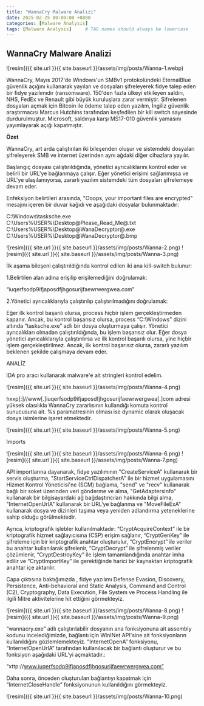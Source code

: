 ```yaml
---
title: "WannaCry Malware Analizi"
date: 2025-02-25 00:00:00 +0800 
categories: [Malware Analysis]
tags: [Malware Analysis]     # TAG names should always be lowercase
---
```


## WannaCry Malware Analizi

![resim]({{ site.url }}{{ site.baseurl }}/assets/img/posts/Wanna-1.webp)


WannaCry, Mayıs 2017'de Windows'un SMBv1 protokolündeki EternalBlue güvenlik açığını kullanarak yayılan ve dosyaları şifreleyerek fidye talep eden bir fidye yazılımıdır (ransomware). 150'den fazla ülkeyi etkileyen saldırı, NHS, FedEx ve Renault gibi büyük kuruluşlara zarar vermiştir. Şifrelenen dosyaları açmak için Bitcoin ile ödeme talep eden yazılım, İngiliz güvenlik araştırmacısı Marcus Hutchins tarafından keşfedilen bir kill switch sayesinde durdurulmuştur. Microsoft, saldırıya karşı MS17-010 güvenlik yamasını yayımlayarak açığı kapatmıştır.

**Özet**

WannaCry, art arda çalıştırılan iki bileşenden oluşur ve sistemdeki dosyaları şifreleyerek SMB ve internet üzerinden aynı ağdaki diğer cihazlara yayılır.

Başlangıç dosyası çalıştırıldığında, yönetici ayrıcalıklarını kontrol eder ve belirli bir URL'ye bağlanmaya çalışır. Eğer yönetici erişimi sağlanmışsa ve URL'ye ulaşılamıyorsa, zararlı yazılım sistemdeki tüm dosyaları şifrelemeye devam eder.

Enfeksiyon belirtileri arasında, "Ooops, your important files are encrypted" mesajını içeren bir duvar kağıdı ve aşağıdaki dosyalar bulunmaktadır:

C:\Windows\tasksche.exe
C:\Users%USER%\Desktop@Please_Read_Me@.txt
C:\Users%USER%\Desktop@WanaDecryptor@.exe
C:\Users%USER%\Desktop@WanaDecryptor@.bmp

![resim]({{ site.url }}{{ site.baseurl }}/assets/img/posts/Wanna-2.png)
![resim]({{ site.url }}{{ site.baseurl }}/assets/img/posts/Wanna-3.png)


İlk aşama bileşeni çalıştırıldığında kontrol edilen iki ana kill-switch bulunur:

1.Belirtilen alan adına erişilip erişilemediğini doğrulamak:

“iuqerfsodp9ifjaposdfjhgosurijfaewrwergwea.com”

2.Yönetici ayrıcalıklarıyla çalıştırılıp çalıştırılmadığını doğrulamak:

Eğer ilk kontrol başarılı olursa, process hiçbir işlem gerçekleştirmeden kapanır. Ancak, bu kontrol başarısız olursa, process “C:\Windows” dizini altında “tasksche.exe” adlı bir dosya oluşturmaya çalışır. Yönetici ayrıcalıkları olmadan çalıştırıldığında, bu işlem başarısız olur. Eğer dosya yönetici ayrıcalıklarıyla çalıştırılırsa ve ilk kontrol başarılı olursa, yine hiçbir işlem gerçekleştirilmez. Ancak, ilk kontrol başarısız olursa, zararlı yazılım beklenen şekilde çalışmaya devam eder.

ANALİZ

IDA pro aracı kullanarak malware'e ait stringleri kontrol edelim.

![resim]({{ site.url }}{{ site.baseurl }}/assets/img/posts/Wanna-4.png)


hxxp[:]//www[.]iuqerfsodp9ifjaposdfjhgosurijfaewrwergwea[.]com adresi yüksek olasılıkla WannaCry zararlısının kullandığı komuta kontrol sunucusuna ait. %s paramatresinin olması ise dynamic olarak oluşacak dosya isimlerine işaret etmektedir.

![resim]({{ site.url }}{{ site.baseurl }}/assets/img/posts/Wanna-5.png)

Imports

![resim]({{ site.url }}{{ site.baseurl }}/assets/img/posts/Wanna-6.png)
![resim]({{ site.url }}{{ site.baseurl }}/assets/img/posts/Wanna-7.png)

API importlarına dayanarak, fidye yazılımının "CreateServiceA" kullanarak bir servis oluşturma, "StartServiceCtrlDispatcherA" ile bir hizmet uygulamasını Hizmet Kontrol Yöneticisi'ne (SCM) bağlama, "send" ve "recv" kullanarak bağlı bir soket üzerinden veri gönderme ve alma, "GetAdaptersInfo" kullanarak bir bilgisayardaki ağ bağdaştırıcıları hakkında bilgi alma, "InternetOpenUrlA" kullanarak bir URL'ye bağlanma ve "MoveFileExA" kullanarak dosya ve dizinleri taşıma veya yeniden adlandırma yeteneklerine sahip olduğu görülmektedir.

Ayrıca, kriptografik işlebler kullanılmaktadır: “CryptAcquireContext” ile bir kriptografik hizmet sağlayıcısına (CSP) erişim sağlanır, “CryptGenKey” ile şifreleme için bir kriptografik anahtar oluşturulur, “CryptEncrypt” ile veriler bu anahtar kullanılarak şifrelenir, “CryptDecrypt” ile şifrelenmiş veriler çözümlenir, “CryptDestroyKey” ile işlem tamamlandığında anahtar imha edilir ve “CryptImportKey” ile gerektiğinde harici bir kaynaktan kriptografik anahtar içe aktarılır.

Capa çıktısına baktığımızda , fidye yazılımı Defense Evasion, Discovery, Persistence, Anti-behavioral and Static Analysis, Command and Control (C2), Cryptography, Data Execution, File System ve Process Handling ile ilgili Mitre aktivitelerine hit ettiğini görmekteyiz.

![resim]({{ site.url }}{{ site.baseurl }}/assets/img/posts/Wanna-8.png)
![resim]({{ site.url }}{{ site.baseurl }}/assets/img/posts/Wanna-9.png)

“wannacry.exe” adlı çalıştırılabilir dosyanın ana fonksiyonuna ait assembly kodunu incelediğimizde, bağlantı için WinINet API'sine ait fonksiyonların kullanıldığını gözlemlemekteyiz. “InternetOpenA” fonksiyonu, “InternetOpenUrlA” tarafından kullanılacak bir bağlantı oluşturur ve bu fonksiyon aşağıdaki URL’yi açmaktadır.:

“xttp://www.iuqerfsodp9ifjaposdfjhgosurijfaewrwergwea.com”

Daha sonra, önceden oluşturulan bağlantıyı kapatmak için “InternetCloseHandle” fonksiyonunun kullanıldığını görmekteyiz.

![resim]({{ site.url }}{{ site.baseurl }}/assets/img/posts/Wanna-10.png)


